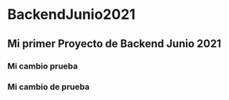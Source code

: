 # BackendJunio2021
## Mi primer Proyecto de Backend Junio 2021
### Mi cambio prueba
### Mi cambio de prueba
